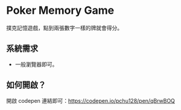 # Poker Memory Game
撲克記憶遊戲，點到兩張數字一樣的牌就會得分。

## 系統需求
- 一般瀏覽器即可。

## 如何開啟？
開啟 codepen 連結即可：https://codepen.io/pchu128/pen/qBrwBOQ
